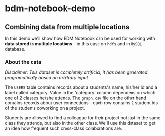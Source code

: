 # bdm-notebook-demo
## Combining data from multiple locations
In this demo we'll show how BDM Notebook can be used for working with **data stored in multiple locations** - in this case on `hdfs` and in `MySQL` database.

### About the data
_Disclaimer: This dataset is completely artificial, it has been generated programatically based on arbitrary input_

The `USERS` table contains records about a students's name, his/her id and a label called category. Value in the 'category' column dependens on which one of 2 classes he/she attends. The `graph.csv` file on the other hand contains records about user connections - each row contains 2 student ids of the students coworking on a project.

Students are allowed to find a colleague for their project not just in the same class they attends, but also in the other class. We'll use this dataset to get an idea how frequent such cross-class colaborations are.
